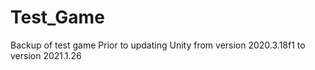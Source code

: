 # Test_Game
Backup of test game
Prior to updating Unity from version 2020.3.18f1 to version 2021.1.26
